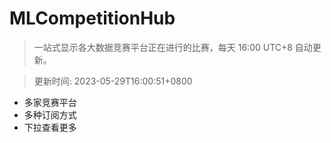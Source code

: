 # MLCompetitionHub

> 一站式显示各大数据竞赛平台正在进行的比赛，每天 16:00 UTC+8 自动更新。
  
> 更新时间: 2023-05-29T16:00:51+0800 

* 多家竞赛平台
* 多种订阅方式
* 下拉查看更多